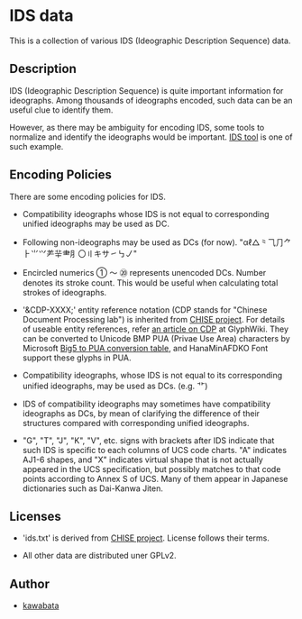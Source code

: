 IDS data
========

This is a collection of various IDS (Ideographic Description Sequence)
data.

## Description

IDS (Ideographic Description Sequence) is quite important information
for ideographs. Among thousands of ideographs encoded, such data can
be an useful clue to identify them.

However, as there may be ambiguity for encoding IDS, some tools to
normalize and identify the ideographs would be important.
[IDS tool](http://github.com/kawabata/ids) is one of such example.

## Encoding Policies

There are some encoding policies for IDS.

* Compatibility ideographs whose IDS is not equal to corresponding
  unified ideographs may be used as DC.

* Following non-ideographs may be used as DCs (for now).
  "αℓ△⺀⺄⺆⺈⺊⺌⺍⺶⺸⺻⺼〇〢キサ㇀㇉㇢"

* Encircled numerics ① ～ ⑳ represents unencoded DCs. Number denotes
  its stroke count. This would be useful when calculating total
  strokes of ideographs.

* '&CDP-XXXX;' entity reference notation (CDP stands for "Chinese
  Document Processing lab") is inherited from [CHISE
  project](http://www.chise.org). For details of useable entity
  references, refer [an article on
  CDP](http://glyphwiki.org/wiki/Group:CDP%E5%A4%96%E5%AD%97) at
  GlyphWiki. They can be converted to Unicode BMP PUA (Privae Use
  Area) characters by Microsoft [Big5 to PUA conversion
  table](http://kanji-database.sourceforge.net/charcode/big5.html),
  and HanaMinAFDKO Font support these glyphs in PUA.

* Compatibility ideographs, whose IDS is not equal to its
  corresponding unified ideographs, may be used as DCs. (e.g. ⻀)

* IDS of compatibility ideographs may sometimes have compatibility
  ideographs as DCs, by mean of clarifying the difference of their
  structures compared with corresponding unified ideographs.

* "G", "T", "J", "K", "V", etc. signs with brackets after IDS indicate
  that such IDS is specific to each columns of UCS code charts. "A"
  indicates AJ1-6 shapes, and "X" indicates virtual shape that is not
  actually appeared in the UCS specification, but possibly matches to
  that code points according to Annex S of UCS. Many of them appear
  in Japanese dictionaries such as Dai-Kanwa Jiten.

## Licenses

* 'ids.txt' is derived from [CHISE project](http://www.chise.org/).
  License follows their terms.

* All other data are distributed uner GPLv2.

## Author

* [kawabata](https://github.com/kawabata)
